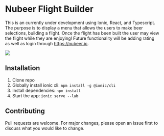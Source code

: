 # Nubeer Flight Builder

This is an currently under development using Ionic, React, and Typescript. The purpose is to display a menu that allows the users to make beer selections, building a flight. Once the flight has been built the user may view the flight while they are enjoying! Future functionality will be adding rating as well as login through https://nubeer.io.

![](demo.gif)

## Installation
1. Clone repo
2. Globally install ionic cli: `npm install -g @ionic/cli`
3. Install dependencies: `npm install`
4. Start the app: `ionic serve --lab`

## Contributing
Pull requests are welcome. For major changes, please open an issue first to discuss what you would like to change.